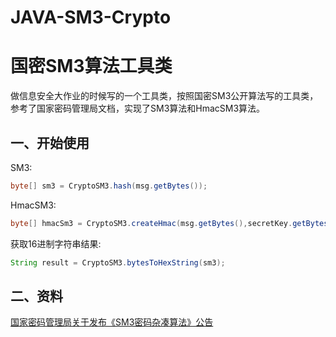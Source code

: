 # JAVA-SM3-Crypto
# 国密SM3算法工具类
做信息安全大作业的时候写的一个工具类，按照国密SM3公开算法写的工具类，参考了国家密码管理局文档，实现了SM3算法和HmacSM3算法。
## 一、开始使用
SM3:
```java
byte[] sm3 = CryptoSM3.hash(msg.getBytes());
```
HmacSM3:
```java
byte[] hmacSm3 = CryptoSM3.createHmac(msg.getBytes(),secretKey.getBytes());
```
获取16进制字符串结果:
```java
String result = CryptoSM3.bytesToHexString(sm3);
```
## 二、资料
[国家密码管理局关于发布《SM3密码杂凑算法》公告](http://www.oscca.gov.cn/sca/xxgk/2010-12/17/content_1002389.shtml)